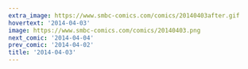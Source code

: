 ```yaml
---
extra_image: https://www.smbc-comics.com/comics/20140403after.gif
hovertext: '2014-04-03'
image: https://www.smbc-comics.com/comics/20140403.png
next_comic: '2014-04-04'
prev_comic: '2014-04-02'
title: '2014-04-03'
---
```



